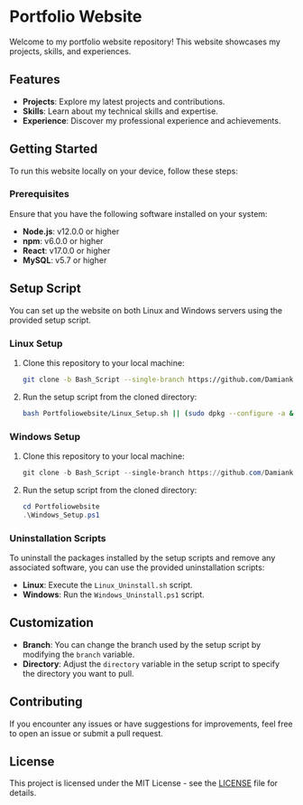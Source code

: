 # Portfolio Website

Welcome to my portfolio website repository! This website showcases my projects, skills, and experiences.

## Features

- **Projects**: Explore my latest projects and contributions.
- **Skills**: Learn about my technical skills and expertise.
- **Experience**: Discover my professional experience and achievements.

## Getting Started

To run this website locally on your device, follow these steps:

### Prerequisites

Ensure that you have the following software installed on your system:

- **Node.js**: v12.0.0 or higher
- **npm**: v6.0.0 or higher
- **React**: v17.0.0 or higher
- **MySQL**: v5.7 or higher

## Setup Script

You can set up the website on both Linux and Windows servers using the provided setup script.

### Linux Setup

1. Clone this repository to your local machine:

    ```bash
    git clone -b Bash_Script --single-branch https://github.com/Damianko135/Portfoliowebsite.git || echo "Failed to clone repository"
    ```

2. Run the setup script from the cloned directory:

    ```bash
    bash Portfoliowebsite/Linux_Setup.sh || (sudo dpkg --configure -a && bash Portfoliowebsite/Linux_Setup.sh)
    ```

### Windows Setup

1. Clone this repository to your local machine:

    ```powershell
    git clone -b Bash_Script --single-branch https://github.com/Damianko135/Portfoliowebsite.git || echo "Failed to clone repository"
    ```

2. Run the setup script from the cloned directory:

    ```powershell
    cd Portfoliowebsite
    .\Windows_Setup.ps1
    ```


### Uninstallation Scripts

To uninstall the packages installed by the setup scripts and remove any associated software, you can use the provided uninstallation scripts:

- **Linux**: Execute the `Linux_Uninstall.sh` script.
- **Windows**: Run the `Windows_Uninstall.ps1` script.

## Customization

- **Branch**: You can change the branch used by the setup script by modifying the `branch` variable.
- **Directory**: Adjust the `directory` variable in the setup script to specify the directory you want to pull.

## Contributing

If you encounter any issues or have suggestions for improvements, feel free to open an issue or submit a pull request.

## License

This project is licensed under the MIT License - see the [LICENSE](LICENSE) file for details.
